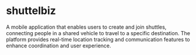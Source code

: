 # shuttelbiz
A mobile application that enables users to create and join shuttles, connecting people in a shared vehicle to travel to a specific destination. The platform provides real-time location tracking and communication features to enhance coordination and user experience.
